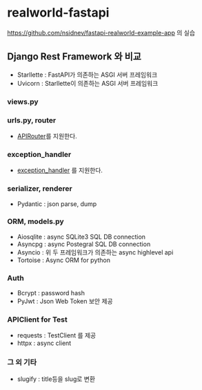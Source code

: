 # realworld-fastapi
https://github.com/nsidnev/fastapi-realworld-example-app 의 실습

## Django Rest Framework 와 비교
- Starllette : FastAPI가 의존하는 ASGI 서버 프레임워크
- Uvicorn : Starllette이 의존하는 ASGI 서버 프레임워크

### views.py

### urls.py, router
- [APIRouter](https://fastapi.tiangolo.com/ko/tutorial/bigger-applications/?h=+include#include-an-apirouter-in-another)를 지원한다.

### exception_handler
- [exception_handler](https://fastapi.tiangolo.com/ko/tutorial/handling-errors/) 를 지원한다.

### serializer, renderer
- Pydantic : json parse, dump 

### ORM, models.py
- Aiosqlite : async SQLite3 SQL DB connection
- Asyncpg : async Postegral SQL DB connection
- Asyncio : 위 두 프레임워크가 의존하는 async highlevel api
- Tortoise : Async ORM for python

### Auth
- Bcrypt : password hash
- PyJwt : Json Web Token 보안 제공

### APIClient for Test
- requests : TestClient 를 제공
- httpx : async client

### 그 외 기타
- slugify : title등을 slug로 변환
